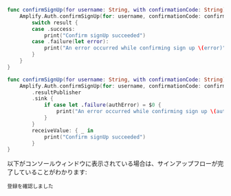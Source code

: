 <amplify-block-switcher>

<amplify-block name="Listener (iOS 11+)">

```swift
func confirmSignUp(for username: String, with confirmationCode: String) {
    Amplify.Auth.confirmSignUp(for: username, confirmationCode: confirmationCode) { result in
        switch result {
        case .success:
            print("Confirm signUp succeeded")
        case .failure(let error):
            print("An error occurred while confirming sign up \(error)")
        }
    }
}
```

</amplify-block>

<amplify-block name="Combine (iOS 13+)">

```swift
func confirmSignUp(for username: String, with confirmationCode: String) -> AnyCancellable {
    Amplify.Auth.confirmSignUp(for: username, confirmationCode: confirmationCode)
        .resultPublisher
        .sink {
            if case let .failure(authError) = $0 {
                print("An error occurred while confirming sign up \(authError)")
            }
        }
        receiveValue: { _ in
            print("Confirm signUp succeeded")
        }
}
```

</amplify-block>

</amplify-block-switcher>

以下がコンソールウィンドウに表示されている場合は、サインアップフローが完了していることがわかります:

```console
登録を確認しました
```
